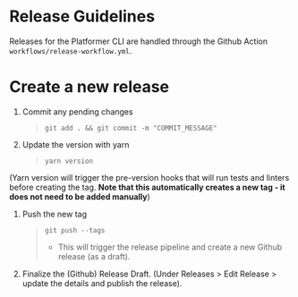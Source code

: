 # Release Guidelines

Releases for the Platformer CLI are handled through the Github Action `workflows/release-workflow.yml`.

# Create a new release

1. Commit any pending changes

   > `git add . && git commit -m "COMMIT_MESSAGE"`

1. Update the version with yarn
   > `yarn version`

(Yarn version will trigger the pre-version hooks that will run tests and linters before creating the tag. **Note that this automatically creates a new tag - it does not need to be added manually**)

1. Push the new tag

   > `git push --tags`
   >
   > - This will trigger the release pipeline and create a new Github release (as a draft).

1. Finalize the (Github) Release Draft. (Under Releases > Edit Release > update the details and publish the release).
